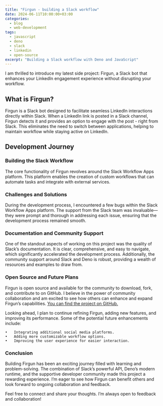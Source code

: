 ```yaml
---
title: "Firgun - building a Slack workflow"
date: 2024-06-11T10:00:00+03:00
categories:
  - blog
  - web-development
tags:
  - javascript
  - deno
  - slack
  - linkedin
  - open-source
excerpt: "Building a Slack workflow with Deno and JavaScript"
---
```


I am thrilled to introduce my latest side project: Firgun, a Slack bot that enhances your LinkedIn engagement experience without disrupting your workflow.

## What is Firgun?

Firgun is a Slack bot designed to facilitate seamless LinkedIn interactions directly within Slack. When a LinkedIn link is posted in a Slack channel, Firgun detects it and provides an option to engage with the post - right from Slack. This eliminates the need to switch between applications, helping to maintain workflow while staying active on LinkedIn.

## Development Journey

### Building the Slack Workflow

The core functionality of Firgun revolves around the Slack Workflow Apps platform. This platform enables the creation of custom workflows that can automate tasks and integrate with external services.

### Challenges and Solutions

During the development process, I encountered a few bugs within the Slack Workflow Apps platform. The support from the Slack team was invaluable—they were prompt and thorough in addressing each issue, ensuring that the development process remained smooth.

### Documentation and Community Support

One of the standout aspects of working on this project was the quality of Slack’s documentation. It is clear, comprehensive, and easy to navigate, which significantly accelerated the development process. Additionally, the community support around Slack and Deno is robust, providing a wealth of resources and examples to draw from.

### Open Source and Future Plans

Firgun is open source and available for the community to download, fork, and contribute to on GitHub. I believe in the power of community collaboration and am excited to see how others can enhance and expand Firgun’s capabilities. [You can find the project on GitHub.][firgun-github]

Looking ahead, I plan to continue refining Firgun, adding new features, and improving its performance. Some of the potential future enhancements include:

    •	Integrating additional social media platforms.
    •	Adding more customizable workflow options.
    •	Improving the user experience for easier interaction.

### Conclusion

Building Firgun has been an exciting journey filled with learning and problem-solving. The combination of Slack’s powerful API, Deno’s modern runtime, and the supportive developer community made this project a rewarding experience. I’m eager to see how Firgun can benefit others and look forward to ongoing collaboration and feedback.

Feel free to connect and share your thoughts. I’m always open to feedback and collaboration!

[firgun-github]: https://github.com/liorp/firgun
